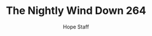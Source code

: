 ---
image: /assets/img/nwd/264_nwd_luke_10_27_b_niv.png
title: The Nightly Wind Down 264
number: 264
categories:
  - The Nightly Wind Down
author: Hope Staff
notes: The Nightly Wind Down 264
embed: >-
  EMBED_GOES_HERE
transcript: >-
  SOME LINES OF TEXT START HERE
---